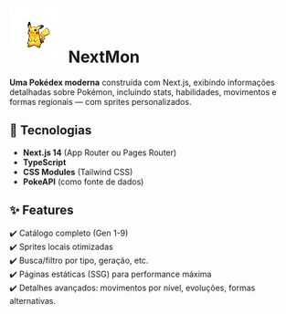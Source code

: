 # <img src="public/sprites/Standart/normal/025.png"> NextMon  

**Uma Pokédex moderna** construída com Next.js, exibindo informações detalhadas sobre Pokémon, incluindo stats, habilidades, movimentos e formas regionais — com sprites personalizados.

## 🚀 Tecnologias  
- **Next.js 14** (App Router ou Pages Router)  
- **TypeScript**  
- **CSS Modules** (Tailwind CSS)  
- **PokeAPI** (como fonte de dados)  

## ✨ Features  
✔️ Catálogo completo (Gen 1-9)  
✔️ Sprites locais otimizadas  
✔️ Busca/filtro por tipo, geração, etc.  
✔️ Páginas estáticas (SSG) para performance máxima  
✔️ Detalhes avançados: movimentos por nível, evoluções, formas alternativas.
